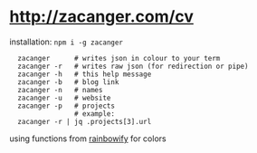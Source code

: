 # <http://zacanger.com/cv>

installation: `npm i -g zacanger`

```
  zacanger      # writes json in colour to your term
  zacanger -r   # writes raw json (for redirection or pipe)
  zacanger -h   # this help message
  zacanger -b   # blog link
  zacanger -n   # names
  zacanger -u   # website
  zacanger -p   # projects
                # example:
  zacanger -r | jq .projects[3].url
```

using functions from [rainbowify](https://github.com/maxogden/rainbowify) for colors
